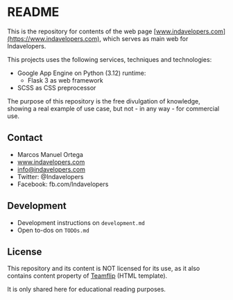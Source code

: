 # README
This is the repository for contents of the web page [www.indavelopers.com](https://www.indavelopers.com), which serves as main web for Indavelopers.

This projects uses the following services, techniques and technologies:

- Google App Engine on Python (3.12) runtime:
    - Flask 3 as web framework
- SCSS as CSS preprocessor

The purpose of this repository is the free divulgation of knowledge, showing a real example of use case, but not - in any way - for commercial use.

## Contact
- Marcos Manuel Ortega
- www.indavelopers.com
- info@indavelopers.com
- Twitter: @Indavelopers
- Facebook: fb.com/Indavelopers

## Development
- Development instructions on `development.md`
- Open to-dos on `TODOs.md`

## License
This repository and its content is NOT licensed for its use, as it also contains content property of [Teamflip](https://templateflip.com/) (HTML template).

It is only shared here for educational reading purposes.
